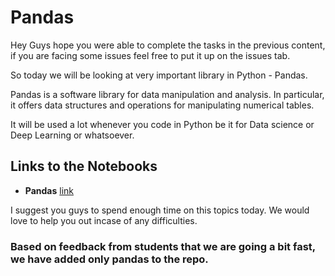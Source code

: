 # Pandas

Hey Guys hope you were able to complete the tasks in the previous content, if you are facing some issues feel free to put it up on the issues tab.

So today we will be looking at very important library in Python - Pandas. 

Pandas is a software library for data manipulation and analysis. In particular, it offers data structures and operations for manipulating numerical tables.

It will be used a lot whenever you code in Python be it for Data science or Deep Learning or whatsoever.

## Links to the Notebooks

- **Pandas** [link](Pandas.ipynb)

I suggest you guys to spend enough time on this topics today. We would love to help you out incase of any difficulties.

### Based on feedback from students that we are going a bit fast, we have added only pandas to the repo. 

